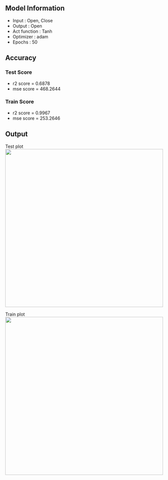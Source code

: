 ## Model Information

* Input : Open, Close
* Output : Open
* Act function : Tanh
* Optimizer : adam
* Epochs : 50

## Accuracy

### Test Score
* r2 score = 0.6878
* mse score = 468.2644
### Train Score
* r2 score = 0.9967
* mse score = 253.2646

## Output
Test plot  
<img src="https://github.com/stock-price-project/stock_price_prediction/blob/master/model/tanh_50_adam/output_test.png" width ="500px">

Train plot  
<img src="https://github.com/stock-price-project/stock_price_prediction/blob/master/model/tanh_50_adam/output_train.png" width ="500px">
